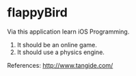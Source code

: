 # flappyBird
Via this application learn iOS Programming.

1. It should be an online game.
2. It should use a physics engine.













References:
http://www.tangide.com/

